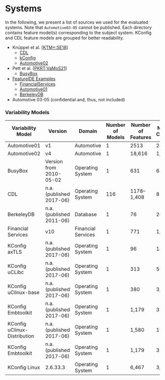 # Systems

In the following, we present a list of sources we used for the evaluated systems.  Note that `Automotive03-05` cannot be published. Each directory contains feature model(s) corresponding to the subject system. KConfig and CDL feature models are grouped for better readability.

* Knüppel et al. \[[KTM+:SE18](https://dl.acm.org/doi/abs/10.1145/3106237.3106252)\]
  * [CDL](https://github.com/AlexanderKnueppel/is-there-a-mismatch/tree/master/Data/LargeFeatureModels/CDL)
  * [kConfig](https://github.com/AlexanderKnueppel/is-there-a-mismatch/tree/master/Data/LargeFeatureModels/KConfig)
  * [Automotive02](https://github.com/AlexanderKnueppel/is-there-a-mismatch/tree/master/Data/LargeFeatureModels)
* Pett et al. \[[PKRT:VaMoS21](https://dl.acm.org/doi/abs/10.1145/3442391.3442410)\]
  * [BusyBox](https://github.com/TUBS-ISF/Stability-of-Productline-Sampling)
* [FeatureIDE Examples](https://github.com/FeatureIDE/FeatureIDE)
  * [FinancialServices](https://github.com/FeatureIDE/FeatureIDE/tree/develop/plugins/de.ovgu.featureide.examples/featureide_examples/FeatureModels/FinancialServices01)
  * [Automotive01](https://github.com/FeatureIDE/FeatureIDE/tree/develop/plugins/de.ovgu.featureide.examples/featureide_examples/FeatureModels/Automotive01)
  * [BerkeleyDB](https://github.com/FeatureIDE/FeatureIDE/tree/develop/plugins/de.ovgu.featureide.examples/featureide_examples/FeatureModels/BerkeleyDB)
* Automotive 03-05 (confidential and, thus, not included)


### Variability Models
|Variability Model |Version |Domain            |Number of Models|Number of Features|Number of Constraints|
|------------------|--------------|------------------|--------------|----------------|-------------------|
|Automotive01      |v1 |Automotive        |1             |2513            |2833               |
|Automotive02      |v4 |Automotive        |1             |18,616     |1,369           |
|BusyBox           |Version from 2010-05-02 |Operating System  |1            |631         |681            |
|CDL               |n.a. (published 2017-06) |Operating System  |116           |1178–1,408       |816–956            |
|BerkeleyDB        |n.a. (published 2011-06) |Database          |1             |76              |20                 |
|Financial Services|v10 |Financial Services|1            |771        |1,080         |
|KConfig axTLS            |n.a. (published 2017-06) | Operating System | 1             |96         |14             |
|KConfig uCLibc           |n.a. (published 2017-06) |Operating System  |1             |313         |56            |
|KConfig uClinux-base          |n.a. (published 2017-06) |Operating System  |1             |380         |3,455            |
|KConfig Embtoolkit          |n.a. (published 2017-06) |Operating System  |1             |1,179         |323            |
|KConfig uClinux-Distribution          |n.a. (published 2017-06) |Operating System  |1             |1,580         |197            |
|KConfig Embtoolkit          |n.a. (published 2017-06) |Operating System  |1             |1,179         |323            |
|KConfig Linux    |2.6.33.3 |Operating System  |1             |6,467            |3,545               |
